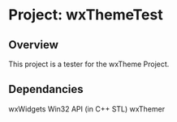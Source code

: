 # Project: wxThemeTest

## Overview

This project is a tester for the wxTheme Project.

## Dependancies

wxWidgets
Win32 API (in C++ STL)
wxThemer
